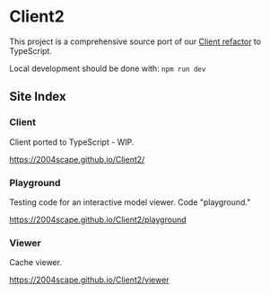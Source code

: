 # Client2

This project is a comprehensive source port of our [Client refactor](https://github.com/2004scape/Client) to TypeScript.

Local development should be done with: `npm run dev`

## Site Index

### Client

Client ported to TypeScript - WIP.

https://2004scape.github.io/Client2/

### Playground

Testing code for an interactive model viewer. Code "playground."

https://2004scape.github.io/Client2/playground

### Viewer

Cache viewer.

https://2004scape.github.io/Client2/viewer
